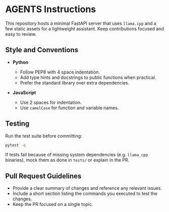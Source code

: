 # AGENTS Instructions

This repository hosts a minimal FastAPI server that uses `llama.cpp` and a few static assets for a lightweight assistant. Keep contributions focused and easy to review.

## Style and Conventions

- **Python**
  - Follow PEP8 with 4 space indentation.
  - Add type hints and docstrings to public functions when practical.
  - Prefer the standard library over extra dependencies.

- **JavaScript**
  - Use 2 spaces for indentation.
  - Use `camelCase` for function and variable names.

## Testing

Run the test suite before committing:

```bash
pytest -q
```

If tests fail because of missing system dependencies (e.g. `llama_cpp` binaries), mock them as done in `tests/` or explain in the PR.

## Pull Request Guidelines

- Provide a clear summary of changes and reference any relevant issues.
- Include a short section listing the commands you executed to test the changes.
- Keep the PR focused on a single topic.
